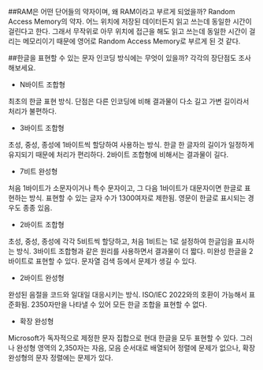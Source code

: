 ﻿##RAM은 어떤 단어들의 약자이며, 왜 RAM이라고 부르게 되었을까?
Random Access Memory의 약자.
어느 위치에 저장된 데이터든지 읽고 쓰는데 동일한 시간이 걸린다고 한다.
그래서 무작위로 아무 위치에 접근을 해도 읽고 쓰는데 동일한 시간이 걸리는 메모리이기 때문에 영어로 Random Access Memory로 부르게 된 것 같다.


##한글을 표현할 수 있는 문자 인코딩 방식에는 무엇이 있을까? 각각의 장단점도 조사해보세요.

- N바이트 조합형

최초의 한글 표현 방식.
단점은 다른 인코딩에 비해 결과물이 다소 길고 가변 길이라서 처리가 불편하다.

- 3바이트 조합형

초성, 중성, 종성에 1바이트씩 할당하여 사용하는 방식.
한글 한 글자의 길이가 일정하게 유지되기 때문에 처리가 편리하다.
2바이트 조합형에 비해서는 결과물이 길다.

- 7비트 완성형

처음 1바이트가 소문자이거나 특수 문자이고, 그 다음 1바이트가 대문자이면 한글로 표현하는 방식.
표현할 수 있는 글자 수가 1300여자로 제한됨.
영문이 한글로 표시되는 경우도 종종 있음.

- 2바이트 조합형

초성, 중성, 종성에 각각 5비트씩 할당하고, 처음 1비트는 1로 설정하여 한글임을 표시하는 방식.
3바이트 조합형과 같은 원리를 사용하면서 결과물이 더 짧다.
미완성 한글을 2바이트로 표현할 수 있다.
문자열 검색 등에서 문제가 생길 수 있다.

- 2바이트 완성형

완성된 음절을 코드와 일대일 대응시키는 방식.
ISO/IEC 2022와의 호환이 가능해서 표준화됨.
2350자만을 나타낼 수 있어 모든 한글 조합을 표현할 수 없다.

- 확장 완성형

Microsoft가 독자적으로 제정한 문자 집합으로 현대 한글을 모두 표현할 수 있다.
그러나 완성형 영역의 2,350자는 자음, 모음 순서대로 배열되어 정렬에 문제가 없으나, 확장 완성형의 문자 정렬에는 문제가 있다.


